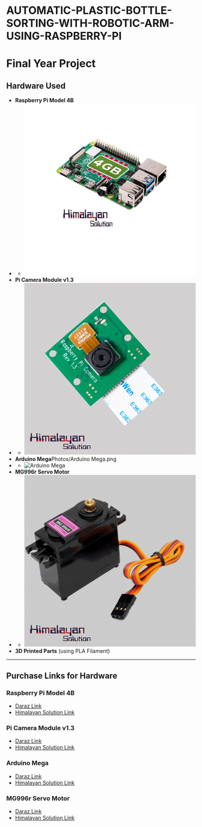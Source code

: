 # AUTOMATIC-PLASTIC-BOTTLE-SORTING-WITH-ROBOTIC-ARM-USING-RASPBERRY-PI

# Final Year Project

## Hardware Used
- **Raspberry Pi Model 4B**
- - ![Raspberry Pi Model 4B](Photos/Raspberrypi.png "Raspberry Pi Model 4B")
- **Pi Camera Module v1.3**
- - ![Pi Camera Module v1.3](Photos/picamera.png "Pi Camera Module v1.3")
- **Arduino Mega**Photos/Arduino Mega.png
- - ![Arduino Mega](Photos/Arduinomega.jpg "Arduino Mega")
- **MG996r Servo Motor**
- - ![MG996r Servo Motor](Photos/Mg996r.png "MG996r Servo Motor")
- **3D Printed Parts** (using PLA Filament)

---

## Purchase Links for Hardware
### Raspberry Pi Model 4B
- [Daraz Link](https://www.daraz.com.np/products/raspberry-pi-4-model-b4gb-i104200195-s1025080284.html?)
- [Himalayan Solution Link](https://himalayansolution.com/product/raspberry-pi-4-model-b-4-gb-ram)

### Pi Camera Module v1.3
- [Daraz Link](https://www.daraz.com.np/products/raspberry-pi-camera-v1-i125433870-s1034038299.html?)
- [Himalayan Solution Link](https://himalayansolution.com/product/raspberry-pi-camera-module-with-cable-5mp)

### Arduino Mega
- [Daraz Link](https://www.daraz.com.np/products/arduino-mega-with-usb-cable-i111519-s716963.html?)
- [Himalayan Solution Link](https://himalayansolution.com/product/arduino-mega-2560)

### MG996r Servo Motor
- [Daraz Link](https://www.daraz.com.np/products/mg-996r-metal-gear-servo-motor-i124620064-s1033846480.html?)
- [Himalayan Solution Link](https://himalayansolution.com/product/mg996r-servo-motor)
